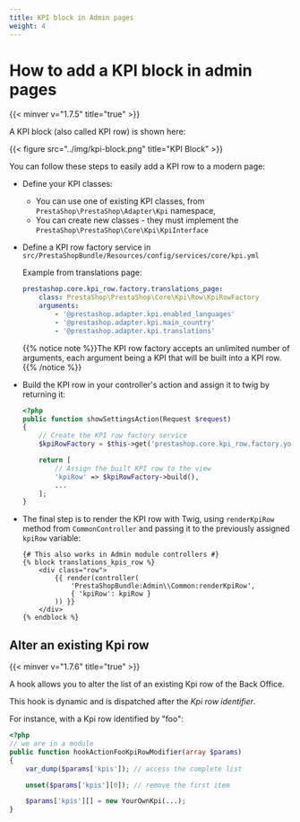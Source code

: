 ```yaml
---
title: KPI block in Admin pages
weight: 4
---
```


# How to add a KPI block in admin pages
{{< minver v="1.7.5" title="true" >}}

A KPI block (also called KPI row) is shown here:

{{< figure src="../img/kpi-block.png" title="KPI Block" >}}

You can follow these steps to easily add a KPI row to a modern page:

* Define your KPI classes:
  * You can use one of existing KPI classes, from `PrestaShop\PrestaShop\Adapter\Kpi` namespace,
  * You can create new classes - they must implement the `PrestaShop\PrestaShop\Core\Kpi\KpiInterface`
* Define a KPI row factory service in `src/PrestaShopBundle/Resources/config/services/core/kpi.yml`

    Example from translations page:
    ```yaml
    prestashop.core.kpi_row.factory.translations_page:
        class: PrestaShop\PrestaShop\Core\Kpi\Row\KpiRowFactory
        arguments:
            - '@prestashop.adapter.kpi.enabled_languages'
            - '@prestashop.adapter.kpi.main_country'
            - '@prestashop.adapter.kpi.translations'
    ```
    
    {{% notice note %}}The KPI row factory accepts an unlimited number of arguments, each argument being a KPI that will be built into a KPI row.
    {{% /notice %}}

* Build the KPI row in your controller's action and assign it to twig by returning it:

    ```php
    <?php
    public function showSettingsAction(Request $request)
    {
        // Create the KPI row factory service
        $kpiRowFactory = $this->get('prestashop.core.kpi_row.factory.your_page');

        return [
            // Assign the built KPI row to the view
            'kpiRow' => $kpiRowFactory->build(),
            ...
        ];
    }
    ```

* The final step is to render the KPI row with Twig, using `renderKpiRow` method from `CommonController` and passing it to the previously assigned `kpiRow` variable:
    ```twig
    {# This also works in Admin module controllers #}
    {% block translations_kpis_row %}
        <div class="row">
            {{ render(controller(
                'PrestaShopBundle:Admin\\Common:renderKpiRow',
                { 'kpiRow': kpiRow }
            )) }}
        </div>
    {% endblock %}
    ```

## Alter an existing Kpi row
{{< minver v="1.7.6" title="true" >}}

A hook allows you to alter the list of an existing Kpi row of the Back Office.

This hook is dynamic and is dispatched after the *Kpi row identifier*.

For instance, with a Kpi row identified by "foo":

```php
<?php
// we are in a module
public function hookActionFooKpiRowModifier(array $params)
{
    var_dump($params['kpis']); // access the complete list

    unset($params['kpis'][0]); // remove the first item

    $params['kpis'][] = new YourOwnKpi(...);
}
```
